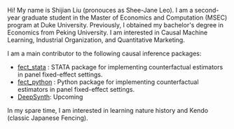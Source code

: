 Hi! My name is Shijian Liu (pronouces as Shee-Jane Leo). I am a second-year graduate student in the Master of Economics and Computation (MSEC) program at Duke University. Previously, I obtained my bachelor's degree in Economics from Peking University. I am interested in Causal Machine Learning, Industrial Organization, and Quantitative Marketing.

I am a main contributor to the following causal inference packages:
* [fect_stata](https://github.com/xuyiqing/fect_stata) : STATA package for implementing counterfactual estimators in panel fixed-effect settings.
* [fect_python](https://github.com/xuyiqing/fect_python) : Python package for implementing counterfactual estimators in panel fixed-effect settings.
* [DeepSynth](https://github.com/yhzhu99/DeepSynth): Upcoming

In my spare time, I am interested in learning nature history and Kendo (classic Japanese Fencing).
